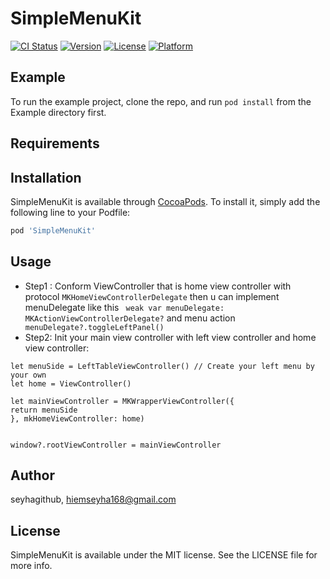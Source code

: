 # SimpleMenuKit

[![CI Status](http://img.shields.io/travis/seyhagithub/SimpleMenuKit.svg?style=flat)](https://travis-ci.org/seyhagithub/SimpleMenuKit)
[![Version](https://img.shields.io/cocoapods/v/SimpleMenuKit.svg?style=flat)](http://cocoapods.org/pods/SimpleMenuKit)
[![License](https://img.shields.io/cocoapods/l/SimpleMenuKit.svg?style=flat)](http://cocoapods.org/pods/SimpleMenuKit)
[![Platform](https://img.shields.io/cocoapods/p/SimpleMenuKit.svg?style=flat)](http://cocoapods.org/pods/SimpleMenuKit)

## Example

To run the example project, clone the repo, and run `pod install` from the Example directory first.

## Requirements

## Installation

SimpleMenuKit is available through [CocoaPods](http://cocoapods.org). To install
it, simply add the following line to your Podfile:

```ruby
pod 'SimpleMenuKit'
```

## Usage
- Step1 : Conform ViewController that is home view controller with protocol ```MKHomeViewControllerDelegate``` then u can implement menuDelegate like this ``` weak var menuDelegate: MKActionViewControllerDelegate?``` and menu action ``` menuDelegate?.toggleLeftPanel()```
- Step2: Init your main view controller with left view controller and home view controller:
```
let menuSide = LeftTableViewController() // Create your left menu by your own
let home = ViewController()

let mainViewController = MKWrapperViewController({
return menuSide
}, mkHomeViewController: home)


window?.rootViewController = mainViewController

```


## Author

seyhagithub, hiemseyha168@gmail.com

## License

SimpleMenuKit is available under the MIT license. See the LICENSE file for more info.
